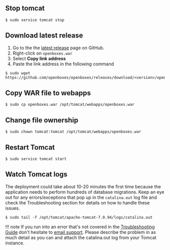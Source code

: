 
## Stop tomcat
```
$ sudo service tomcat stop
```

## Download latest release
1. Go to the the [latest release](https://github.com/openboxes/openboxes/releases/latest) page on GitHub.
1. Right-click on `openboxes.war` 
1. Select **Copy link address**
1. Paste the link address in the following command

```
$ sudo wget https://github.com/openboxes/openboxes/releases/download/<version>/openboxes.war
```

## Copy WAR file to webapps
```
$ sudo cp openboxes.war /opt/tomcat/webapps/openboxes.war
```

## Change file ownership
```
$ sudo chown tomcat:tomcat /opt/tomcat/webapps/openboxes.war
```

## Restart Tomcat
```
$ sudo service tomcat start
```

## Watch Tomcat logs
The deployment could take about 10-20 minutes the first time because the application needs to perform hundreds of
database migrations. Keep an eye out for any errors/exceptions that pop up in the `catalina.out` log file and check 
the Troubleshooting section for details on how to handle these issues.
```
$ sudo tail -f /opt/tomcat/apache-tomcat-7.0.94/logs/catalina.out
```

!!! note
    If you run into an error that's not covered in the [Troubleshooting Guide](troubleshooting.md) don't hesitate to
    [email support](mailto:support@openboxes.com). Please describe the problem in as much detail as you can and attach
    the catalina.out log from your Tomcat instance. 